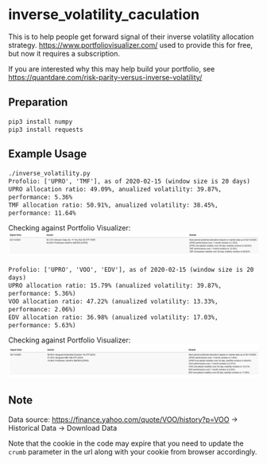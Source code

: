# inverse_volatility_caculation
This is to help people get forward signal of their inverse volatility allocation strategy. https://www.portfoliovisualizer.com/ used to provide this for free, but now it requires a subscription.

If you are interested why this may help build your portfolio, see https://quantdare.com/risk-parity-versus-inverse-volatility/

## Preparation
```
pip3 install numpy
pip3 install requests
```

## Example Usage
```
./inverse_volatility.py
Profolio: ['UPRO', 'TMF'], as of 2020-02-15 (window size is 20 days)
UPRO allocation ratio: 49.09%, anualized volatility: 39.87%, performance: 5.36%
TMF allocation ratio: 50.91%, anualized volatility: 38.45%, performance: 11.64%
```

Checking against Portfolio Visualizer: ![](UPRO_TMF.png)

```
Profolio: ['UPRO', 'VOO', 'EDV'], as of 2020-02-15 (window size is 20 days)
UPRO allocation ratio: 15.79% (anualized volatility: 39.87%, performance: 5.36%)
VOO allocation ratio: 47.22% (anualized volatility: 13.33%, performance: 2.06%)
EDV allocation ratio: 36.98% (anualized volatility: 17.03%, performance: 5.63%)
```

Checking against Portfolio Visualizer: ![](UPRO_VOO_EDV.png)

## Note

Data source: https://finance.yahoo.com/quote/VOO/history?p=VOO -> Historical Data -> Download Data

Note that the cookie in the code may expire that you need to update the `crumb` parameter in the url along with your cookie from browser accordingly.
